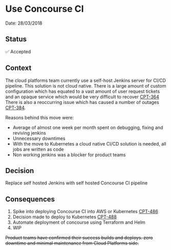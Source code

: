 # Use Concourse CI

Date: 28/03/2018

## Status

✅ Accepted

## Context

The cloud platforms team currently use a self-host Jenkins server for CI/CD pipeline. This solution is not cloud native. There is a large amount of custom configuration which has equated to a vast amount of user request tickets and an opaque service which would be very difficult to recover [CPT-364](https://dsdmoj.atlassian.net/browse/CPT-364)  There is also a reoccurring issue which has caused a number of outages [CPT-384](https://dsdmoj.atlassian.net/browse/CPT-384).

Reasons behind this move were:

* Average of almost one week per month spent on debugging, fixing and reviving jenkins
* Unnecessary downtimes
* With the move to Kubernetes a cloud native CI/CD solution is needed, all jobs are written as code
* Non working jenkins was a blocker for product teams

## Decision

Replace self hosted Jenkins with self hosted Concourse CI pipeline

## Consequences

1. Spike into deploying Concourse CI into AWS or Kubernetes [CPT-486](https://dsdmoj.atlassian.net/browse/CPT-486)
2. Decision made to deploy to Kubernetes [CPT-488](https://dsdmoj.atlassian.net/browse/CPT-488)
3. Automate deployment of concourse using Terraform and Helm
4. WIP 


~~Product teams have confirmed their success builds and deploys. zero downtime and minimal maintenance from Cloud Platforms side.~~
